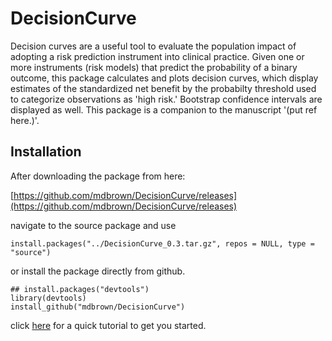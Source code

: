 # DecisionCurve

Decision curves are a useful tool to evaluate the population impact of adopting a risk prediction instrument into clinical practice. Given one or more instruments (risk models) that predict the probability of a binary outcome, this package calculates and plots decision curves, which display estimates of the standardized net benefit by the probabilty threshold used to categorize observations as 'high risk.'  Bootstrap confidence intervals are displayed as well. This package is a companion to the manuscript '(put ref here.)'.

## Installation

After downloading the package from here:

[https://github.com/mdbrown/DecisionCurve/releases](https://github.com/mdbrown/DecisionCurve/releases)

navigate to the source package and use 


```{r, eval = FALSE}
install.packages("../DecisionCurve_0.3.tar.gz", repos = NULL, type = "source")
```

or install the package directly from github. 
 
```{r, eval = FALSE}
## install.packages("devtools")
library(devtools)
install_github("mdbrown/DecisionCurve")
```

click [here](http://rpubs.com/mdbrown/DecisionCurveTutorial) for a quick tutorial to get you started. 
